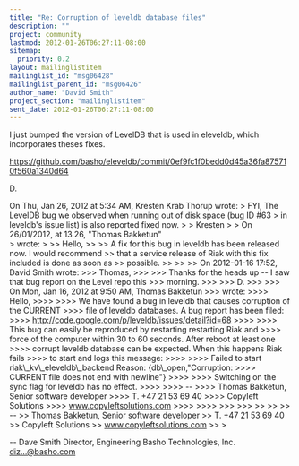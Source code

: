 ```yaml
---
title: "Re: Corruption of leveldb database files"
description: ""
project: community
lastmod: 2012-01-26T06:27:11-08:00
sitemap:
  priority: 0.2
layout: mailinglistitem
mailinglist_id: "msg06428"
mailinglist_parent_id: "msg06426"
author_name: "David Smith"
project_section: "mailinglistitem"
sent_date: 2012-01-26T06:27:11-08:00
---
```



I just bumped the version of LevelDB that is used in eleveldb, which
incorporates theses fixes.

https://github.com/basho/eleveldb/commit/0ef9fc1f0bedd0d45a36fa875710f560a1340d64

D.

On Thu, Jan 26, 2012 at 5:34 AM, Kresten Krab Thorup  wrote:
&gt; FYI, The LevelDB bug we observed when running out of disk space (bug ID #63 
&gt; in leveldb's issue list) is also reported fixed now.
&gt;
&gt; Kresten
&gt;
&gt; On 26/01/2012, at 13.26, "Thomas Bakketun"  
&gt; wrote:
&gt;
&gt;&gt; Hello,
&gt;&gt;
&gt;&gt; A fix for this bug in leveldb has been released now. I would recommend
&gt;&gt; that a service release of Riak with this fix included is done as soon as
&gt;&gt; possible.
&gt;&gt;
&gt;&gt;
&gt;&gt; On 2012-01-16 17:52, David Smith wrote:
&gt;&gt;&gt; Thomas,
&gt;&gt;&gt;
&gt;&gt;&gt; Thanks for the heads up -- I saw that bug report on the Level repo this 
&gt;&gt;&gt; morning.
&gt;&gt;&gt;
&gt;&gt;&gt; D.
&gt;&gt;&gt;
&gt;&gt;&gt; On Mon, Jan 16, 2012 at 9:50 AM, Thomas Bakketun
&gt;&gt;&gt;  wrote:
&gt;&gt;&gt;&gt; Hello,
&gt;&gt;&gt;&gt;
&gt;&gt;&gt;&gt; We have found a bug in leveldb that causes corruption of the CURRENT
&gt;&gt;&gt;&gt; file of leveldb databases. A bug report has been filed:
&gt;&gt;&gt;&gt; http://code.google.com/p/leveldb/issues/detail?id=68
&gt;&gt;&gt;&gt;
&gt;&gt;&gt;&gt; This bug can easily be reproduced by restarting restarting Riak and
&gt;&gt;&gt;&gt; force of the computer within 30 to 60 seconds. After reboot at least one
&gt;&gt;&gt;&gt; corrupt leveldb database can be expected. When this happens Riak fails
&gt;&gt;&gt;&gt; to start and logs this message:
&gt;&gt;&gt;&gt;
&gt;&gt;&gt;&gt; Failed to start riak\\_kv\\_eleveldb\\_backend Reason: {db\\_open,"Corruption:
&gt;&gt;&gt;&gt; CURRENT file does not end with newline"}
&gt;&gt;&gt;&gt;
&gt;&gt;&gt;&gt; Switching on the sync flag for leveldb has no effect.
&gt;&gt;&gt;&gt;
&gt;&gt;&gt;&gt; --
&gt;&gt;&gt;&gt; Thomas Bakketun, Senior software developer
&gt;&gt;&gt;&gt; T. +47 21 53 69 40
&gt;&gt;&gt;&gt; Copyleft Solutions
&gt;&gt;&gt;&gt; www.copyleftsolutions.com
&gt;&gt;&gt;&gt;
&gt;&gt;&gt;&gt;
&gt;&gt;&gt;
&gt;&gt;&gt;
&gt;&gt;
&gt;&gt;
&gt;&gt; --
&gt;&gt; Thomas Bakketun, Senior software developer
&gt;&gt; T. +47 21 53 69 40
&gt;&gt; Copyleft Solutions
&gt;&gt; www.copyleftsolutions.com
&gt;&gt;
&gt;

-- 
Dave Smith
Director, Engineering
Basho Technologies, Inc.
diz...@basho.com


